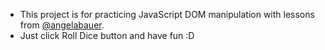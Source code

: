 - This project is for practicing JavaScript DOM manipulation with lessons from [@angelabauer](https://github.com/angelabauer).
- Just click Roll Dice button and have fun :D
